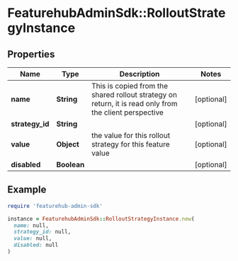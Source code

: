 # FeaturehubAdminSdk::RolloutStrategyInstance

## Properties

| Name | Type | Description | Notes |
| ---- | ---- | ----------- | ----- |
| **name** | **String** | This is copied from the shared rollout strategy on return, it is read only from the client perspective | [optional] |
| **strategy_id** | **String** |  | [optional] |
| **value** | **Object** | the value for this rollout strategy for this feature value | [optional] |
| **disabled** | **Boolean** |  | [optional] |

## Example

```ruby
require 'featurehub-admin-sdk'

instance = FeaturehubAdminSdk::RolloutStrategyInstance.new(
  name: null,
  strategy_id: null,
  value: null,
  disabled: null
)
```

